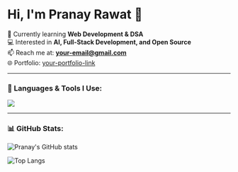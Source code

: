 # Hi, I'm Pranay Rawat 👋  

🌱 Currently learning **Web Development & DSA**  
💻 Interested in **AI, Full-Stack Development, and Open Source**  
📫 Reach me at: **your-email@gmail.com**  
🌐 Portfolio: [your-portfolio-link](https://your-portfolio-link.com)  

---

### 🚀 Languages & Tools I Use:
<p>
  <img src="https://skillicons.dev/icons?i=html,css,js,react,nodejs,express,git,github,mongodb,python" />
</p>

---

### 📊 GitHub Stats:
![Pranay's GitHub stats](https://github-readme-stats.vercel.app/api?username=pranayrawat34&show_icons=true&theme=radical)

![Top Langs](https://github-readme-stats.vercel.app/api/top-langs/?username=pranayrawat34&layout=compact&theme=radical)
